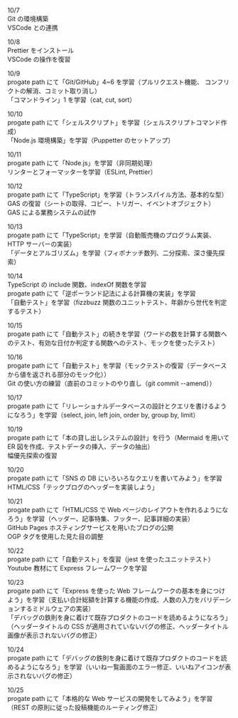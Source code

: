 10/7<br>
Git の環境構築<br>
VSCode との連携<br>

10/8<br>
Prettier をインストール<br>
VSCode の操作を復習<br>

10/9<br>
progate path にて「Git/GitHub」4~6 を学習（プルリクエスト機能、 コンフリクトの解消、コミット取り消し）<br>
「コマンドライン」1 を学習（cat, cut, sort）<br>

10/10<br>
progate path にて「シェルスクリプト」を学習（シェルスクリプトコマンド作成）<br>
「Node.js 環境構築」を学習（Puppetter のセットアップ）<br>

10/11<br>
progate path にて「Node.js」を学習（非同期処理）<br>
リンターとフォーマッターを学習（ESLint, Prettier）<br>

10/12<br>
progate path にて「TypeScript」を学習（トランスパイル方法、基本的な型）<br>
GAS の復習（シートの取得、コピー、トリガー、イベントオブジェクト）<br>
GAS による業務システムの試作<br>

10/13<br>
progate path にて「TypeScript」を学習（自動販売機のプログラム実装、HTTP サーバーの実装）<br>
「データとアルゴリズム」を学習（フィボナッチ数列、二分探索、深さ優先探索）<br>

10/14<br>
TypeScript の include 関数、indexOf 関数を学習<br>
progate path にて「逆ポーランド記法による計算機の実装」を学習<br>
「自動テスト」を学習（fizzbuzz 関数のユニットテスト、年齢から世代を判定するテスト）<br>

10/15<br>
progate path にて「自動テスト」の続きを学習（ワードの数を計算する関数へのテスト、有効な日付か判定する関数へのテスト、モックを使ったテスト）<br>

10/16<br>
progate path にて「自動テスト」を学習（モックテストの復習（データベースから値を返される部分のモック化））<br>
Git の使い方の練習（直前のコミットのやり直し（git commit --amend））<br>

10/17<br>
progate path にて「リレーショナルデータベースの設計とクエリを書けるようになろう」を学習（select, join, left join, order by, group by, limit）<br>

10/19<br>
progate path にて「本の貸し出しシステムの設計」を行う（Mermaid を用いて ER 図を作成、テストデータの挿入、データの抽出）<br>
幅優先探索の復習<br>

10/20<br>
progate path にて「SNS の DB にいろいろなクエリを書いてみよう」を学習<br>
HTML/CSS「テックブログのヘッダーを実装しよう」<br>

10/21<br>
progate path にて「HTML/CSS で Web ページのレイアウトを作れるようになろう」を学習（ヘッダー、記事特集、フッター、記事詳細の実装）<br>
GitHub Pages ホスティングサービスを用いたブログの公開<br>
OGP タグを使用した見た目の調整<br>

10/22<br>
progate path にて「自動テスト」を復習（jest を使ったユニットテスト）<br>
Youtube 教材にて Express フレームワークを学習<br>

10/23<br>
progate path にて「Express を使った Web フレームワークの基本を身につけよう」を学習（支払い合計総額を計算する機能の作成、人数の入力をバリデーションするミドルウェアの実装）<br>
「デバッグの鉄則を身に着けて既存プロダクトのコードを読めるようになろう」（ヘッダータイトルの CSS が適用されていないバグの修正、ヘッダータイトル画像が表示されないバグの修正）<br>

10/24<br>
progate path にて「デバッグの鉄則を身に着けて既存プロダクトのコードを読めるようになろう」を学習（いいね一覧画面のエラー修正、いいねアイコンが表示されないバグの修正）<br>

10/25<br>
progate path にて「本格的な Web サービスの開発をしてみよう」を学習（REST の原則に従った投稿機能のルーティング修正）<br>
